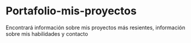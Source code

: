 # Portafolio-mis-proyectos
Encontrará información sobre mis proyectos más resientes, información sobre mis habilidades y contacto
